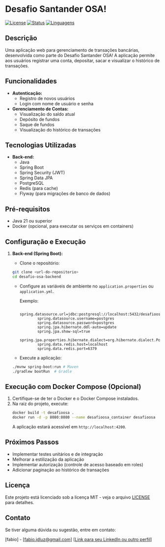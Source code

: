 # Desafio Santander OSA!

[![License](https://img.shields.io/badge/License-MIT-yellow.svg)](https://opensource.org/licenses/MIT)
[![Status](https://img.shields.io/badge/Status-Em%20Desenvolvimento-yellow)](https://shields.io/)
[![Linguagens](https://img.shields.io/badge/Linguagens-Java%20%7C%20Angular-blue)](https://www.oracle.com/java/)

## Descrição

Uma aplicação web para gerenciamento de transações bancárias, desenvolvida como parte do Desafio Santander OSA! A aplicação permite aos usuários registrar uma conta, depositar, sacar e visualizar o histórico de transações.

## Funcionalidades

*   **Autenticação:**
    *   Registro de novos usuários
    *   Login com nome de usuário e senha
*   **Gerenciamento de Contas:**
    *   Visualização do saldo atual
    *   Depósito de fundos
    *   Saque de fundos
    *   Visualização do histórico de transações

## Tecnologias Utilizadas

*   **Back-end:**
    *   Java
    *   Spring Boot
    *   Spring Security (JWT)
    *   Spring Data JPA
    *   PostgreSQL
    *   Redis (para cache)
    *   Flyway (para migrações de banco de dados)


## Pré-requisitos

*   Java 21 ou superior
*   Docker (opcional, para executar os serviços em containers)

## Configuração e Execução

1.  **Back-end (Spring Boot):**

    *   Clone o repositório:
    ```bash
    git clone <url-do-repositorio>
    cd desafio-osa-backend
    ```

    *   Configure as variáveis de ambiente no `application.properties` ou `application.yml`.

        Exemplo:
        ```properties
                spring.datasource.url=jdbc:postgresql://localhost:5432/desafioosa_osa
                spring.datasource.username=postgres
                spring.datasource.password=postgres
                spring.jpa.hibernate.ddl-auto=update
                spring.jpa.show-sql=true
                spring.jpa.properties.hibernate.dialect=org.hibernate.dialect.PostgreSQLDialect
                spring.data.redis.host=localhost
                spring.data.redis.port=6379
        ```

    *   Execute a aplicação:
    ```bash
    ./mvnw spring-boot:run # Maven
    ./gradlew bootRun  # Gradle
    ```


## Execução com Docker Compose (Opcional)

1.  Certifique-se de ter o Docker e o Docker Compose instalados.
2.  Na raiz do projeto, execute:
    ```bash
    docker build -t desafioosa .
    docker run -d -p 8080:8080 --name desafioosa_container desafioosa
    ```
    A aplicação estará acessível em `http://localhost:4200`.

## Próximos Passos

*   Implementar testes unitários e de integração
*   Melhorar a estilização da aplicação
*   Implementar autorização (controle de acesso baseado em roles)
*   Adicionar paginação ao histórico de transações

## Licença

Este projeto está licenciado sob a licença MIT - veja o arquivo [LICENSE](LICENSE) para detalhes.

## Contato

Se tiver alguma dúvida ou sugestão, entre em contato:

[fabio] - [fabio.jdluz@gmail.com]
[[Link para seu LinkedIn ou outro perfil](https://www.linkedin.com/in/fabiojdluz/)]
